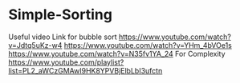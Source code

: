 # Simple-Sorting
Useful video Link for bubble sort
https://www.youtube.com/watch?v=Jdtq5uKz-w4
https://www.youtube.com/watch?v=YHm_4bVOe1s
https://www.youtube.com/watch?v=N35fv1YA_24
For Complexity
https://www.youtube.com/playlist?list=PL2_aWCzGMAwI9HK8YPVBjElbLbI3ufctn
